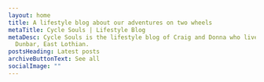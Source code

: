 ```yaml
---
layout: home
title: A lifestyle blog about our adventures on two wheels
metaTitle: Cycle Souls | Lifestyle Blog
metaDesc: Cycle Souls is the lifestyle blog of Craig and Donna who live in
  Dunbar, East Lothian.
postsHeading: Latest posts
archiveButtonText: See all
socialImage: ""
---
```

